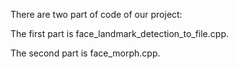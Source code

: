 There are two part of code of our project:

The first part is face_landmark_detection_to_file.cpp.

The second part is face_morph.cpp.
